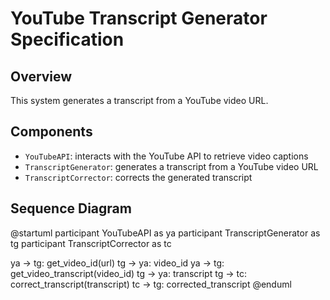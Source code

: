 # YouTube Transcript Generator Specification

## Overview

This system generates a transcript from a YouTube video URL.

## Components

* `YouTubeAPI`: interacts with the YouTube API to retrieve video captions
* `TranscriptGenerator`: generates a transcript from a YouTube video URL
* `TranscriptCorrector`: corrects the generated transcript

## Sequence Diagram

@startuml
participant YouTubeAPI as ya
participant TranscriptGenerator as tg
participant TranscriptCorrector as tc

ya -> tg: get_video_id(url)
tg -> ya: video_id
ya -> tg: get_video_transcript(video_id)
tg -> ya: transcript
tg -> tc: correct_transcript(transcript)
tc -> tg: corrected_transcript
@enduml